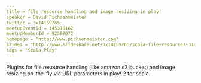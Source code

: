```yaml
---
title = file resource handling and image resizing in play!
speaker = David Pichsenmeister
twitter = 3x14159265
meetupEventId = 145316162
meetupMemberId = 92597072
homepage = "http://www.pichsenmeister.com"
slides = "http://www.slideshare.net/3x14159265/scala-file-resources-31453535"
tags = "Scala,Play"
---
```

Plugins for file resource handling (like amazon s3 bucket) and image resizing on-the-fly via URL parameters in play! 2 for scala.